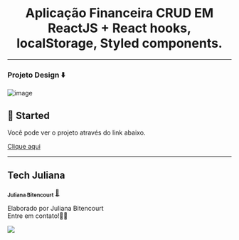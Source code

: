 <h1 align="center">
 Aplicação Financeira CRUD EM ReactJS + React hooks, localStorage, Styled components.
</h1>

<hr>

### Projeto Design ⬇️
![image](https://raw.githubusercontent.com/techjuliana/API-paises/main/design/Captura%20de%20ecr%C3%A3%202022-11-23%2C%20%C3%A0s%2011.44.50%20AM.png)


## 🔔 Started

Você pode ver o projeto através do link abaixo.

<a href="https://crudfinanca.netlify.app" target="" alt="">Clique aqui</a>
<!-- `https://crudfinanca.netlify.app` -->

---
## Tech Juliana

<a href="https://www.linkedin.com/in/techjuliana">
 <!-- <img style="border-radius: 50%;" src="" width="100px;" alt=""/> -->
 <!-- <br /> -->
 <sub><b>Juliana Bitencourt</b></sub></a>  <a href="https://www.linkedin.com/in/techjuliana" title="LinkedIn">🚀</a>


Elaborado por Juliana Bitencourt
<br> Entre em contato!👋🏽 </br>


 <div> 
  <a href="https://www.linkedin.com/in/techjuliana" target="_blank"><img src="https://img.shields.io/badge/-LinkedIn-%230077B5?style=for-the-badge&logo=linkedin&logoColor=white" target="_blank"></a> 
</div>

